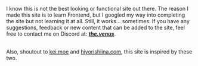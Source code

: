 I know this is not the best looking or functional site out there. The reason I made this site is to learn Frontend, but I googled my way into completing the site but not learning it at all. Still, it works... sometimes. If you have any suggestions, feedback or new content that can be added to the site, feel free to contact me on Discord at: <ins>**_the.venus_**</ins>.<br><br>

Also, shoutout to <ins>[kei.moe](https://kei.moe/)</ins> and <ins>[hiyorishiina.com](http://hiyorishiina.com/)</ins>, this site is inspired by these two.
